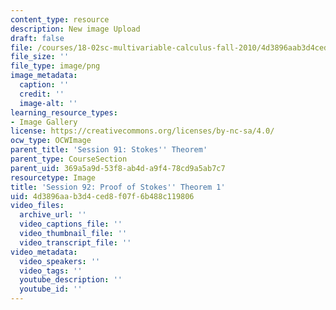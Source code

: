 ```yaml
---
content_type: resource
description: New image Upload
draft: false
file: /courses/18-02sc-multivariable-calculus-fall-2010/4d3896aab3d4ced8f07f6b488c119806_MIT18_02SC_L31Brds_8.png
file_size: ''
file_type: image/png
image_metadata:
  caption: ''
  credit: ''
  image-alt: ''
learning_resource_types:
- Image Gallery
license: https://creativecommons.org/licenses/by-nc-sa/4.0/
ocw_type: OCWImage
parent_title: 'Session 91: Stokes'' Theorem'
parent_type: CourseSection
parent_uid: 369a5a9d-53f8-ab4d-a9f4-78cd9a5ab7c7
resourcetype: Image
title: 'Session 92: Proof of Stokes'' Theorem 1'
uid: 4d3896aa-b3d4-ced8-f07f-6b488c119806
video_files:
  archive_url: ''
  video_captions_file: ''
  video_thumbnail_file: ''
  video_transcript_file: ''
video_metadata:
  video_speakers: ''
  video_tags: ''
  youtube_description: ''
  youtube_id: ''
---
```

